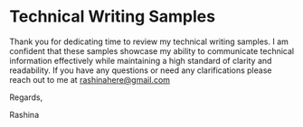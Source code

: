 # Technical Writing Samples

Thank you for dedicating time to review my technical writing samples. 
I am confident that these samples showcase my ability to communicate technical information effectively while maintaining a high standard of clarity and readability.
If you have any questions or need any clarifications please reach out to me at rashinahere@gmail.com

Regards,

Rashina

